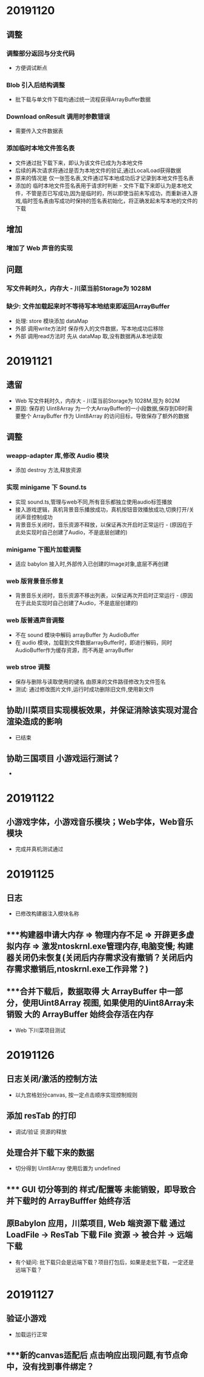 
# ##################################################
# 20191120

## 调整
### 调整部分返回与分支代码
* 方便调试断点
### Blob 引入后结构调整
* 批下载与单文件下载均通过统一流程获得ArrayBuffer数据
### Download onResult 调用时参数错误
* 需要传入文件数据表
### 添加临时本地文件签名表
* 文件通过批下载下来，即认为该文件已成为为本地文件
* 后续的再次请求将通过是否为本地文件的验证,通过LocalLoad获得数据
* 原来的情况是 仅一张签名表,文件通过写本地成功后才记录到本地文件签名表
* 添加的 临时本地文件签名表用于请求时判断 - 文件下载下来即认为是本地文件，不管是否已写成功,因为是临时的，所以即使当前未写成功，而重新进入游戏,临时签名表由写成功时保持的签名表初始化，将正确发起未写本地的文件的下载

## 增加
### 增加了 Web 声音的实现

## 问题
### 写文件耗时久，内存大 - 川菜当前Storage为 1028M
### 缺少: 文件加载起来时不等待写本地结束即返回ArrayBuffer
* 处理: store 模块添加 dataMap 
* 外部 调用write方法时 保存传入的文件数据，写本地成功后移除
* 外部 调用read方法时 先从 dataMap 取,没有数据再从本地读取

# ##################################################
# 20191121

## 遗留
* Web 写文件耗时久，内存大 - 川菜当前Storage为 1028M,现为 802M
* 原因: 保存的 Uint8Array 为一个大ArrayBuffer的一小段数据,保存到DB时需要整个 ArrayBuffer 作为 Uint8Array 的访问目标，导致保存了额外的数据

## 调整

### weapp-adapter 库,修改 Audio 模块
* 添加 destroy 方法,释放资源
### 实现 minigame 下 Sound.ts
* 实现 sound.ts,管理与web不同,所有音乐都独立使用audio标签播放
* 接入游戏逻辑，真机背景音乐播放成功，真机按钮音效播放成功,切换打开/关闭声音控制成功
* 背景音乐关闭时，音乐资源不释放，以保证再次开启时正常运行 - (原因在于此处实现时自己创建了Audio，不是底层创建的)
### minigame 下图片加载调整
* 适应 babylon 接入时,外部传入已创建的Image对象,底层不再创建
### web 版背景音乐修复
* 背景音乐关闭时，音乐资源不移出列表，以保证再次开启时正常运行 - (原因在于此处实现时自己创建了Audio，不是底层创建的)
### web 版普通声音调整
* 不在 sound 模块中解码 arrayBuffer 为 AudioBuffer
* 在 audio 模块，加载到文件数据arrayBuffer时，即进行解码，同时AudioBuffer作为缓存资源，而不再是 arrayBuffer
### web stroe 调整
* 保存与删除与读取使用的键名 由原来的文件路径修改为文件签名
* 测试: 通过修改图片文件,运行时成功删除旧文件,使用新文件

## 协助川菜项目实现模板效果，并保证消除该实现对混合渲染造成的影响
* 已结束
## 协助三国项目 小游戏运行测试？
* 

# ##################################################
# 20191122

## 小游戏字体，小游戏音乐模块；Web字体，Web音乐模块
* 完成并真机测试通过


# ##################################################
# 20191125

## 日志
* 已修改构建器注入模块名称

## ***构建器申请大内存 => 物理内存不足 => 开辟更多虚拟内存 => 激发ntoskrnl.exe管理内存,电脑变慢; 构建器关闭仍未恢复(关闭后内存需求没有撤销？关闭后内存需求撤销后,ntoskrnl.exe工作异常？)
## ***合并下载后，数据取得 大 ArrayBuffer 中一部分，使用Uint8Array 视图, 如果使用的Uint8Array未销毁 大的 ArrayBuffer 始终会存活在内存 
* Web 下川菜项目测试


# ##################################################
# 20191126

## 日志关闭/激活的控制方法
* 以九宫格划分canvas, 按一定点击顺序实现控制规则

## 添加 resTab 的打印
* 调试/验证 资源的释放

## 处理合并下载下来的数据
* 切分得到 Uint8Array 使用后置为 undefined
## *** GUI 切分等到的 样式/配置等 未能销毁，即导致合并下载时的 ArrayBufffer 始终存活

## 原Babylon 应用，川菜项目, Web 端资源下载 通过 LoadFile -> ResTab 下载 File 资源 -> 被合并 -> 远端下载
* 有个疑问: 批下载只会是远端下载？项目打包后，如果是走批下载，一定还是远端下载？

# ##################################################
# 20191127

## 验证小游戏
* 加载运行正常

## ***新的canvas适配后 点击响应出现问题,有节点命中，没有找到事件绑定？